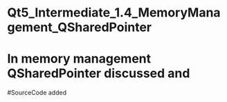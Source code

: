 # Qt5_Intermediate_1.4_MemoryManagement_QSharedPointer

# In memory management QSharedPointer discussed and

#SourceCode added 

